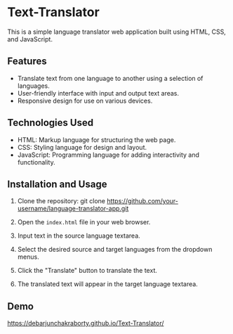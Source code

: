# Text-Translator

This is a simple language translator web application built using HTML, CSS, and JavaScript.

## Features

- Translate text from one language to another using a selection of languages.
- User-friendly interface with input and output text areas.
- Responsive design for use on various devices.

## Technologies Used

- HTML: Markup language for structuring the web page.
- CSS: Styling language for design and layout.
- JavaScript: Programming language for adding interactivity and functionality.

## Installation and Usage

1. Clone the repository:
git clone https://github.com/your-username/language-translator-app.git

2. Open the `index.html` file in your web browser.

3. Input text in the source language textarea.

4. Select the desired source and target languages from the dropdown menus.

5. Click the "Translate" button to translate the text.

6. The translated text will appear in the target language textarea.

## Demo

https://debarjunchakraborty.github.io/Text-Translator/
